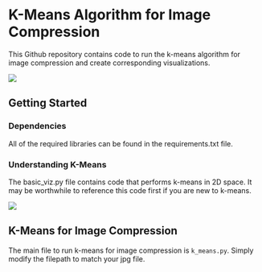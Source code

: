 # K-Means Algorithm for Image Compression

This Github repository contains code to run the k-means algorithm for image compression and create corresponding visualizations.

![](https://github.com/SebastianCharmot/kmeans_image_compression/blob/master/cuttlefish.gif)

## Getting Started

### Dependencies

All of the required libraries can be found in the requirements.txt file. 

### Understanding K-Means

The basic_viz.py file contains code that performs k-means in 2D space. It may be worthwhile to reference this code first if you are new to k-means. 

![](https://github.com/SebastianCharmot/kmeans_image_compression/blob/master/cuttlefish.gif)

## K-Means for Image Compression

The main file to run k-means for image compression is `k_means.py`. Simply modify the filepath to match your jpg file. 